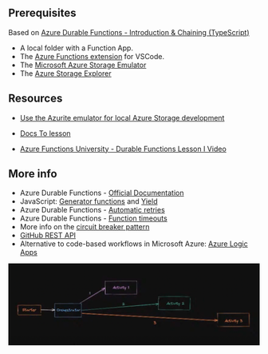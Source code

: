 ##  Prerequisites

Based on [Azure Durable Functions - Introduction & Chaining (TypeScript)](https://github.com/marcduiker/azure-functions-university/tree/main/lessons/typescript/durable-functions/chaining)

- A local folder with a Function App.  
- The [Azure Functions extension](https://marketplace.visualstudio.com/items?itemName=ms-azuretools.vscode-azurefunctions) for VSCode.  
- The [Microsoft Azure Storage Emulator](https://docs.microsoft.com/azure/storage/common/storage-use-emulator)  
- The [Azure Storage Explorer](https://azure.microsoft.com/features/storage-explorer/)  



## Resources

  - [Use the Azurite emulator for local Azure Storage development](https://docs.microsoft.com/en-gb/azure/storage/common/storage-use-azurite?toc=%2Fazure%2Fstorage%2Fblobs%2Ftoc.json&tabs=visual-studio-code)


 - [Docs To lesson](https://github.com/marcduiker/azure-functions-university/tree/main/lessons/typescript/durable-functions/chaining)



 - [Azure Functions University - Durable Functions Lesson I Video](https://youtu.be/gE130BITP9g)


 ## More info

* Azure Durable Functions - [Official Documentation](https://docs.microsoft.com/azure/azure-functions/durable/)
* JavaScript: [Generator functions](https://developer.mozilla.org/docs/Web/JavaScript/Reference/Statements/function*) and [Yield](https://developer.mozilla.org/docs/Web/JavaScript/Reference/Operators/yield)
* Azure Durable Functions - [Automatic retries](https://docs.microsoft.com/azure/azure-functions/durable/durable-functions-error-handling?tabs=javascript#automatic-retry-on-failure)
* Azure Durable Functions - [Function timeouts](https://docs.microsoft.com/azure/azure-functions/durable/durable-functions-error-handling?tabs=javascript#function-timeouts)
* More info on the [circuit breaker pattern](https://docs.microsoft.com/azure/architecture/patterns/circuit-breaker)
* [GitHub REST API](https://docs.github.com/en/rest)
* Alternative to code-based workflows in Microsoft Azure: [Azure Logic Apps](https://azure.microsoft.com/services/logic-apps/)


![diagram](img/diagram.png)